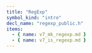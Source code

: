 ```yaml
---
title: "RegExp"
symbol_kind: "intro"
decl_name: "regexp_public.h"
items:
  - { name: v7_mk_regexp.md }
  - { name: v7_is_regexp.md }
---
```




